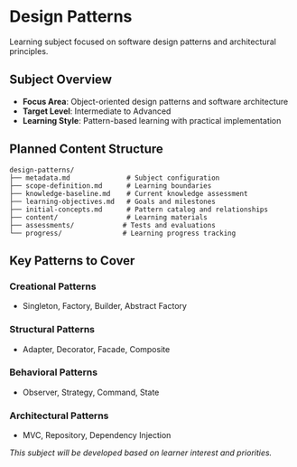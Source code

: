 # Design Patterns

Learning subject focused on software design patterns and architectural principles.

## Subject Overview

- **Focus Area**: Object-oriented design patterns and software architecture
- **Target Level**: Intermediate to Advanced
- **Learning Style**: Pattern-based learning with practical implementation

## Planned Content Structure

```
design-patterns/
├── metadata.md              # Subject configuration
├── scope-definition.md      # Learning boundaries
├── knowledge-baseline.md    # Current knowledge assessment
├── learning-objectives.md   # Goals and milestones
├── initial-concepts.md      # Pattern catalog and relationships
├── content/                 # Learning materials
├── assessments/            # Tests and evaluations
└── progress/               # Learning progress tracking
```

## Key Patterns to Cover

### Creational Patterns
- Singleton, Factory, Builder, Abstract Factory

### Structural Patterns  
- Adapter, Decorator, Facade, Composite

### Behavioral Patterns
- Observer, Strategy, Command, State

### Architectural Patterns
- MVC, Repository, Dependency Injection

*This subject will be developed based on learner interest and priorities.*
